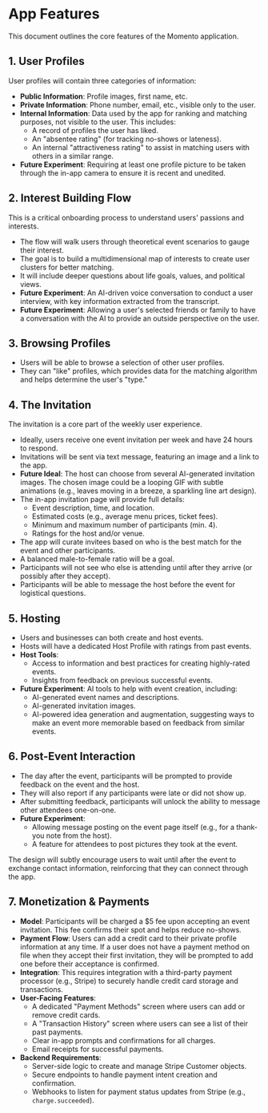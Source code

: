 # App Features

This document outlines the core features of the Momento application.

## 1. User Profiles

User profiles will contain three categories of information:

- **Public Information**: Profile images, first name, etc.
- **Private Information**: Phone number, email, etc., visible only to the user.
- **Internal Information**: Data used by the app for ranking and matching purposes, not visible to the user. This includes:
  - A record of profiles the user has liked.
  - An "absentee rating" (for tracking no-shows or lateness).
  - An internal "attractiveness rating" to assist in matching users with others in a similar range.
- **Future Experiment**: Requiring at least one profile picture to be taken through the in-app camera to ensure it is recent and unedited.

## 2. Interest Building Flow

This is a critical onboarding process to understand users' passions and interests.

- The flow will walk users through theoretical event scenarios to gauge their interest.
- The goal is to build a multidimensional map of interests to create user clusters for better matching.
- It will include deeper questions about life goals, values, and political views.
- **Future Experiment**: An AI-driven voice conversation to conduct a user interview, with key information extracted from the transcript.
- **Future Experiment**: Allowing a user's selected friends or family to have a conversation with the AI to provide an outside perspective on the user.

## 3. Browsing Profiles

- Users will be able to browse a selection of other user profiles.
- They can "like" profiles, which provides data for the matching algorithm and helps determine the user's "type."

## 4. The Invitation

The invitation is a core part of the weekly user experience.

- Ideally, users receive one event invitation per week and have 24 hours to respond.
- Invitations will be sent via text message, featuring an image and a link to the app.
- **Future Ideal**: The host can choose from several AI-generated invitation images. The chosen image could be a looping GIF with subtle animations (e.g., leaves moving in a breeze, a sparkling line art design).
- The in-app invitation page will provide full details:
  - Event description, time, and location.
  - Estimated costs (e.g., average menu prices, ticket fees).
  - Minimum and maximum number of participants (min. 4).
  - Ratings for the host and/or venue.
- The app will curate invitees based on who is the best match for the event and other participants.
- A balanced male-to-female ratio will be a goal.
- Participants will not see who else is attending until after they arrive (or possibly after they accept).
- Participants will be able to message the host before the event for logistical questions.

## 5. Hosting

- Users and businesses can both create and host events.
- Hosts will have a dedicated Host Profile with ratings from past events.
- **Host Tools**:
  - Access to information and best practices for creating highly-rated events.
  - Insights from feedback on previous successful events.
- **Future Experiment**: AI tools to help with event creation, including:
  - AI-generated event names and descriptions.
  - AI-generated invitation images.
  - AI-powered idea generation and augmentation, suggesting ways to make an event more memorable based on feedback from similar events.

## 6. Post-Event Interaction

- The day after the event, participants will be prompted to provide feedback on the event and the host.
- They will also report if any participants were late or did not show up.
- After submitting feedback, participants will unlock the ability to message other attendees one-on-one.
- **Future Experiment**:
  - Allowing message posting on the event page itself (e.g., for a thank-you note from the host).
  - A feature for attendees to post pictures they took at the event.

The design will subtly encourage users to wait until after the event to exchange contact information, reinforcing that they can connect through the app.

## 7. Monetization & Payments

- **Model**: Participants will be charged a $5 fee upon accepting an event invitation. This fee confirms their spot and helps reduce no-shows.
- **Payment Flow**: Users can add a credit card to their private profile information at any time. If a user does not have a payment method on file when they accept their first invitation, they will be prompted to add one before their acceptance is confirmed.
- **Integration**: This requires integration with a third-party payment processor (e.g., Stripe) to securely handle credit card storage and transactions.
- **User-Facing Features**:
  - A dedicated "Payment Methods" screen where users can add or remove credit cards.
  - A "Transaction History" screen where users can see a list of their past payments.
  - Clear in-app prompts and confirmations for all charges.
  - Email receipts for successful payments.
- **Backend Requirements**:
  - Server-side logic to create and manage Stripe Customer objects.
  - Secure endpoints to handle payment intent creation and confirmation.
  - Webhooks to listen for payment status updates from Stripe (e.g., `charge.succeeded`).
